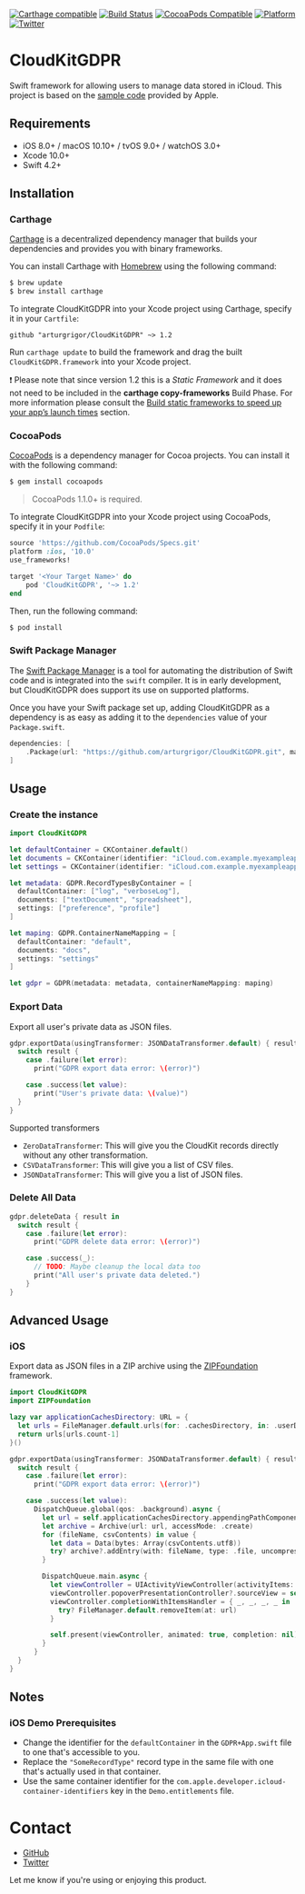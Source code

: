 [![Carthage compatible](https://img.shields.io/badge/Carthage-compatible-4BC51D.svg?style=flat)](https://github.com/Carthage/Carthage)
[![Build Status](https://travis-ci.org/arturgrigor/CloudKitGDPR.svg?branch=master)](https://travis-ci.org/arturgrigor/CloudKitGDPR)
[![CocoaPods Compatible](https://img.shields.io/cocoapods/v/CloudKitGDPR.svg)](https://img.shields.io/cocoapods/v/CloudKitGDPR.svg)
[![Platform](https://img.shields.io/cocoapods/p/CloudKitGDPR.svg?style=flat)](http://cocoadocs.org/docsets/CloudKitGDPR)
[![Twitter](https://img.shields.io/badge/twitter-@arturgrigor-blue.svg?style=flat)](http://twitter.com/arturgrigor)

# CloudKitGDPR

Swift framework for allowing users to manage data stored in iCloud. This project is based on the [sample code](https://developer.apple.com/support/allowing-users-to-manage-data) provided by Apple.

## Requirements

- iOS 8.0+ / macOS 10.10+ / tvOS 9.0+ / watchOS 3.0+
- Xcode 10.0+
- Swift 4.2+

## Installation

### Carthage

[Carthage](https://github.com/Carthage/Carthage) is a decentralized dependency manager that builds your dependencies and provides you with binary frameworks.

You can install Carthage with [Homebrew](http://brew.sh/) using the following command:

```bash
$ brew update
$ brew install carthage
```

To integrate CloudKitGDPR into your Xcode project using Carthage, specify it in your `Cartfile`:

```ogdl
github "arturgrigor/CloudKitGDPR" ~> 1.2
```

Run `carthage update` to build the framework and drag the built `CloudKitGDPR.framework` into your Xcode project.

❗️ Please note that since version 1.2 this is a *Static Framework* and it does not need to be included in the **carthage copy-frameworks** Build Phase. For more information please consult the [Build static frameworks to speed up your app’s launch times](https://github.com/Carthage/Carthage#carthage-0300-or-higher) section.

### CocoaPods

[CocoaPods](http://cocoapods.org) is a dependency manager for Cocoa projects. You can install it with the following command:

```bash
$ gem install cocoapods
```

> CocoaPods 1.1.0+ is required.

To integrate CloudKitGDPR into your Xcode project using CocoaPods, specify it in your `Podfile`:

```ruby
source 'https://github.com/CocoaPods/Specs.git'
platform :ios, '10.0'
use_frameworks!

target '<Your Target Name>' do
    pod 'CloudKitGDPR', '~> 1.2'
end
```

Then, run the following command:

```bash
$ pod install
```

### Swift Package Manager

The [Swift Package Manager](https://swift.org/package-manager/) is a tool for automating the distribution of Swift code and is integrated into the `swift` compiler. It is in early development, but CloudKitGDPR does support its use on supported platforms.

Once you have your Swift package set up, adding CloudKitGDPR as a dependency is as easy as adding it to the `dependencies` value of your `Package.swift`.

```swift
dependencies: [
    .Package(url: "https://github.com/arturgrigor/CloudKitGDPR.git", majorVersion: 1)
]
```

## Usage

### Create the instance ###

```swift
import CloudKitGDPR

let defaultContainer = CKContainer.default()
let documents = CKContainer(identifier: "iCloud.com.example.myexampleapp.documents")
let settings = CKContainer(identifier: "iCloud.com.example.myexampleapp.settings")

let metadata: GDPR.RecordTypesByContainer = [
  defaultContainer: ["log", "verboseLog"],
  documents: ["textDocument", "spreadsheet"],
  settings: ["preference", "profile"]
]

let maping: GDPR.ContainerNameMapping = [
  defaultContainer: "default",
  documents: "docs",
  settings: "settings"
]

let gdpr = GDPR(metadata: metadata, containerNameMapping: maping)
```

### Export Data ###

Export all user's private data as JSON files.
```swift
gdpr.exportData(usingTransformer: JSONDataTransformer.default) { result in
  switch result {
    case .failure(let error):
      print("GDPR export data error: \(error)")

    case .success(let value):
      print("User's private data: \(value)")
  }
}
```

Supported transformers
- `ZeroDataTransformer`: This will give you the CloudKit records directly without any other transformation.
- `CSVDataTransformer`: This will give you a list of CSV files.
- `JSONDataTransformer`: This will give you a list of JSON files.

### Delete All Data ###

```swift
gdpr.deleteData { result in
  switch result {
    case .failure(let error):
      print("GDPR delete data error: \(error)")

    case .success(_):
      // TODO: Maybe cleanup the local data too
      print("All user's private data deleted.")
    }
}
```

## Advanced Usage

### iOS

Export data as JSON files in a ZIP archive using the [ZIPFoundation](https://github.com/weichsel/ZIPFoundation) framework.

```swift
import CloudKitGDPR
import ZIPFoundation

lazy var applicationCachesDirectory: URL = {
  let urls = FileManager.default.urls(for: .cachesDirectory, in: .userDomainMask)
  return urls[urls.count-1]
}()

gdpr.exportData(usingTransformer: JSONDataTransformer.default) { result in
  switch result {
    case .failure(let error):
      print("GDPR export data error: \(error)")

    case .success(let value):
      DispatchQueue.global(qos: .background).async {
        let url = self.applicationCachesDirectory.appendingPathComponent("data.zip")
        let archive = Archive(url: url, accessMode: .create)
        for (fileName, csvContents) in value {
          let data = Data(bytes: Array(csvContents.utf8))
          try? archive?.addEntry(with: fileName, type: .file, uncompressedSize: UInt32(data.count), provider: { data[$0..<$0+$1] })
        }

        DispatchQueue.main.async {
          let viewController = UIActivityViewController(activityItems: [url], applicationActivities: [])
          viewController.popoverPresentationController?.sourceView = self.exportDataCell
          viewController.completionWithItemsHandler = { _, _, _, _ in
            try? FileManager.default.removeItem(at: url)
          }

          self.present(viewController, animated: true, completion: nil)
        }
      }
  }
}
```

## Notes

### iOS Demo Prerequisites
- Change the identifier for the `defaultContainer` in the `GDPR+App.swift` file to one that's accessible to you.
- Replace the `"SomeRecordType"` record type in the same file with one that's actually used in that container.
- Use the same container identifier for the `com.apple.developer.icloud-container-identifiers` key in the `Demo.entitlements` file.

# Contact

- [GitHub](https://github.com/arturgrigor)
- [Twitter](https://twitter.com/arturgrigor)

Let me know if you're using or enjoying this product.

